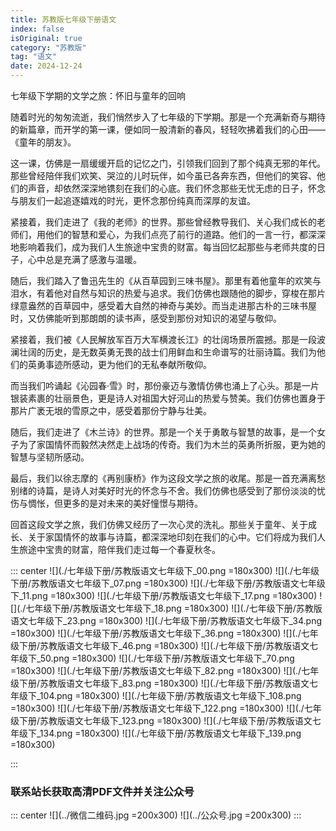 ```yaml
---
title: 苏教版七年级下册语文
index: false
isOriginal: true
category: "苏教版"
tag: "语文"
date: 2024-12-24
---
```


七年级下学期的文学之旅：怀旧与童年的回响

随着时光的匆匆流逝，我们悄然步入了七年级的下学期。那是一个充满新奇与期待的新篇章，而开学的第一课，便如同一股清新的春风，轻轻吹拂着我们的心田——《童年的朋友》。

这一课，仿佛是一扇缓缓开启的记忆之门，引领我们回到了那个纯真无邪的年代。那些曾经陪伴我们欢笑、哭泣的儿时玩伴，如今虽已各奔东西，但他们的笑容、他们的声音，却依然深深地镌刻在我们的心底。我们怀念那些无忧无虑的日子，怀念与朋友们一起追逐嬉戏的时光，更怀念那份纯真而深厚的友谊。

紧接着，我们走进了《我的老师》的世界。那些曾经教导我们、关心我们成长的老师们，用他们的智慧和爱心，为我们点亮了前行的道路。他们的一言一行，都深深地影响着我们，成为我们人生旅途中宝贵的财富。每当回忆起那些与老师共度的日子，心中总是充满了感激与温暖。

随后，我们踏入了鲁迅先生的《从百草园到三味书屋》。那里有着他童年的欢笑与泪水，有着他对自然与知识的热爱与追求。我们仿佛也跟随他的脚步，穿梭在那片绿意盎然的百草园中，感受着大自然的神奇与美妙。而当走进那古朴的三味书屋时，又仿佛能听到那朗朗的读书声，感受到那份对知识的渴望与敬仰。

紧接着，我们被《人民解放军百万大军横渡长江》的壮阔场景所震撼。那是一段波澜壮阔的历史，是无数英勇无畏的战士们用鲜血和生命谱写的壮丽诗篇。我们为他们的英勇事迹所感动，更为他们的无私奉献所敬仰。

而当我们吟诵起《沁园春·雪》时，那份豪迈与激情仿佛也涌上了心头。那是一片银装素裹的壮丽景色，更是诗人对祖国大好河山的热爱与赞美。我们仿佛也置身于那片广袤无垠的雪原之中，感受着那份宁静与壮美。

随后，我们走进了《木兰诗》的世界。那是一个关于勇敢与智慧的故事，是一个女子为了家国情怀而毅然决然走上战场的传奇。我们为木兰的英勇所折服，更为她的智慧与坚韧所感动。

最后，我们以徐志摩的《再别康桥》作为这段文学之旅的收尾。那是一首充满离愁别绪的诗篇，是诗人对美好时光的怀念与不舍。我们仿佛也感受到了那份淡淡的忧伤与惆怅，但更多的是对未来的美好憧憬与期待。

回首这段文学之旅，我们仿佛又经历了一次心灵的洗礼。那些关于童年、关于成长、关于家国情怀的故事与诗篇，都深深地印刻在我们的心中。它们将成为我们人生旅途中宝贵的财富，陪伴我们走过每一个春夏秋冬。

::: center
![](./七年级下册/苏教版语文七年级下_00.png =180x300)
![](./七年级下册/苏教版语文七年级下_07.png =180x300)
![](./七年级下册/苏教版语文七年级下_11.png =180x300)
![](./七年级下册/苏教版语文七年级下_17.png =180x300)
![](./七年级下册/苏教版语文七年级下_18.png =180x300)
![](./七年级下册/苏教版语文七年级下_23.png =180x300)
![](./七年级下册/苏教版语文七年级下_34.png =180x300)
![](./七年级下册/苏教版语文七年级下_36.png =180x300)
![](./七年级下册/苏教版语文七年级下_46.png =180x300)
![](./七年级下册/苏教版语文七年级下_50.png =180x300)
![](./七年级下册/苏教版语文七年级下_70.png =180x300)
![](./七年级下册/苏教版语文七年级下_82.png =180x300)
![](./七年级下册/苏教版语文七年级下_83.png =180x300)
![](./七年级下册/苏教版语文七年级下_104.png =180x300)
![](./七年级下册/苏教版语文七年级下_108.png =180x300)
![](./七年级下册/苏教版语文七年级下_122.png =180x300)
![](./七年级下册/苏教版语文七年级下_123.png =180x300)
![](./七年级下册/苏教版语文七年级下_134.png =180x300)
![](./七年级下册/苏教版语文七年级下_139.png =180x300)

:::

### 联系站长获取高清PDF文件并关注公众号
::: center
![](../微信二维码.jpg =200x300)
![](../公众号.jpg =200x300)
:::
